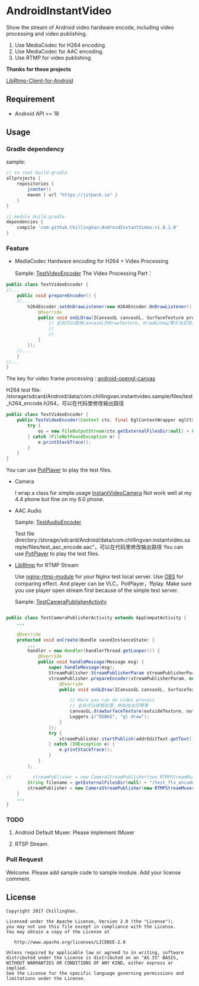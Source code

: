 # AndroidInstantVideo
Show the stream of Android video hardware encode, including video processing and video publishing.

1. Use MediaCodec for H264 encoding.
2. Use MediaCodec for AAC encoding.
3. Use RTMP for video publishing.


**Thanks for these projects**

[LibRtmp-Client-for-Android](https://github.com/ant-media/LibRtmp-Client-for-Android)


## Requirement
* Android API >= 18 

## Usage 

### Gradle dependency
sample:
```groovy
// in root build.gradle
allprojects {
    repositories {
        jcenter()
        maven { url "https://jitpack.io" }
    }
}

// module build.gradle
dependencies {
    compile 'com.github.ChillingVan:AndroidInstantVideo:v1.0.1.0'
}
```


### Feature

* MediaCodec Hardware encoding for H264 + Video Processing
  
  Sample: [TestVideoEncoder](https://github.com/ChillingVan/AndroidInstantVideo/blob/master/app/src/main/java/com/chillingvan/instantvideo/sample/test/video/TestVideoEncoder.java)
  The Video Processing Part：
```java
public class TestVideoEncoder {
//...
    public void prepareEncoder() {
    //...
        h264Encoder.setOnDrawListener(new H264Encoder.OnDrawListener() {
            @Override
            public void onGLDraw(ICanvasGL canvasGL, SurfaceTexture producedSurfaceTexture, RawTexture rawTexture, @Nullable SurfaceTexture outsideSurfaceTexture, @Nullable BasicTexture outsideTexture) {
                // 此处可以使用canvasGL的drawTexture, drawBitmap等方法实现对视频帧的处理.
                // 
                // 
            }
        });
    //...
    }
//...
}
```
  The key for video frame processing : [android-opengl-canvas](https://github.com/ChillingVan/android-openGL-canvas)

  H264 test file: /storage/sdcard/Android/data/com.chillingvan.instantvideo.sample/files/test_h264_encode.h264，可以在代码里修改输出路径
```java
public class TestVideoEncoder {
    public TestVideoEncoder(Context ctx, final EglContextWrapper eglCtx) {
        try {
            os = new FileOutputStream(ctx.getExternalFilesDir(null) + File.separator + "test_h264_encode.h264");
        } catch (FileNotFoundException e) {
            e.printStackTrace();
        }
    }
}
```

You can use [PotPlayer](http://potplayer.daum.net/?lang=zh_CN) to play the test files.


* Camera

  I wrap a class for simple usage [InstantVideoCamera](https://github.com/ChillingVan/AndroidInstantVideo/blob/master/applibs/src/main/java/com/chillingvan/lib/camera/InstantVideoCamera.java)
  Not work well at my 4.4 phone but fine on my 6.0 phone.



* AAC Audio

  Sample: [TestAudioEncoder](https://github.com/ChillingVan/AndroidInstantVideo/blob/master/app/src/main/java/com/chillingvan/instantvideo/sample/test/audio/TestAudioEncoder.java)
  

  Test file directory:/storage/sdcard/Android/data/com.chillingvan.instantvideo.sample/files/test_aac_encode.aac"，可以在代码里修改输出路径
  You can use [PotPlayer](http://potplayer.daum.net/?lang=zh_CN) to play the test files.


* [LibRtmp](https://github.com/ant-media/LibRtmp-Client-for-Android) for RTMP Stream

  Use [nginx-rtmp-module](https://github.com/arut/nginx-rtmp-module) for your Nginx test local server.
  Use [OBS](https://obsproject.com/) for comparing effect. And player can be VLC，PotPlayer，ffplay. Make sure you use player open stream first because of the simple test server.
  
  Sample: [TestCameraPublisherActivity](https://github.com/ChillingVan/AndroidInstantVideo/blob/master/app/src/main/java/com/chillingvan/instantvideo/sample/test/publisher/TestCameraPublisherActivity.java)
```java

public class TestCameraPublisherActivity extends AppCompatActivity {
    ...
    
    @Override
    protected void onCreate(Bundle savedInstanceState) {
        ...
        handler = new Handler(handlerThread.getLooper()) {
            @Override
            public void handleMessage(Message msg) {
                super.handleMessage(msg);
                StreamPublisher.StreamPublisherParam streamPublisherParam = new StreamPublisher.StreamPublisherParam();
                streamPublisher.prepareEncoder(streamPublisherParam, new H264Encoder.OnDrawListener() {
                    @Override
                    public void onGLDraw(ICanvasGL canvasGL, SurfaceTexture surfaceTexture, RawTexture rawTexture, @Nullable SurfaceTexture outsideSurfaceTexture, @Nullable BasicTexture outsideTexture) {

                        // Here you can do video process
                        // 此处可以视频处理，例如加水印等等
                        canvasGL.drawSurfaceTexture(outsideTexture, outsideSurfaceTexture, 0, 0, outsideTexture.getWidth(), outsideTexture.getHeight());
                        Loggers.i("DEBUG", "gl draw");
                    }
                });
                try {
                    streamPublisher.startPublish(addrEditText.getText().toString(), streamPublisherParam.width, streamPublisherParam.height);
                } catch (IOException e) {
                    e.printStackTrace();
                }
            }
        };

//        streamPublisher = new CameraStreamPublisher(new RTMPStreamMuxer(), cameraPreviewTextureView, instantVideoCamera);
        String filename = getExternalFilesDir(null) + "/test_flv_encode.flv";
        streamPublisher = new CameraStreamPublisher(new RTMPStreamMuxer(filename), cameraPreviewTextureView, instantVideoCamera);
    }
    ...
}
```

### TODO

1. Android Default Muxer. Please implement IMuxer

2. RTSP Stream.

###  Pull Request

Welcome.
Please add sample code to sample module. Add your license comment.



## License
    Copyright 2017 ChillingVan.

    Licensed under the Apache License, Version 2.0 (the "License");
    you may not use this file except in compliance with the License.
    You may obtain a copy of the License at

       http://www.apache.org/licenses/LICENSE-2.0

    Unless required by applicable law or agreed to in writing, software
    distributed under the License is distributed on an "AS IS" BASIS,
    WITHOUT WARRANTIES OR CONDITIONS OF ANY KIND, either express or implied.
    See the License for the specific language governing permissions and
    limitations under the License.